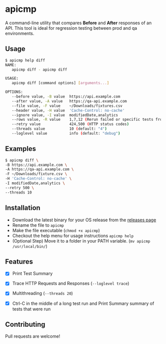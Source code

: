 # apicmp
A command-line utility that compares **Before** and **After** responses of an API. This tool is ideal for regression testing between prod and qa environments.

## Usage
```bash
$ apicmp help diff
NAME:
   apicmp diff - apicmp diff

USAGE:
   apicmp diff [command options] [arguments...]

OPTIONS:
   --before value, -B value  https://api.example.com
   --after value, -A value   https://qa-api.example.com
   --file value, -F value    ~/Downloads/fixtures.csv
   --header value, -H value  'Cache-Control: no-cache'
   --ignore value, -I value  modifiedDate,analytics
   --rows value, -R value    1,7,12 (Rerun failed or specific tests from file)
   --retry value             424,500 (HTTP status codes)
   --threads value           10 (default: "4")
   --loglevel value          info (default: "debug")
```

## Examples
```bash
$ apicmp diff \
-B https://api.example.com \
-A https://qa-api.example.com \
-F ~/Downloads/fixture.csv \
-H 'Cache-Control: no-cache' \
-I modifiedDate,analytics \
--retry 500 \
--threads 10
```

## Installation
- Download the latest binary for your OS release from the [releases page](https://github.com/arithran/apicmp/releases)
- Rename the file to `apicmp`
- Make the file executable (`chmod +x apicmp`)
- Checkout the help menu for usage instructions `apicmp help`
- (Optional Step) Move it to a folder in your PATH variable. (`mv apicmp /usr/local/bin/`)



## Features
- [x] Print Test Summary
- [x] Trace HTTP Requests and Responses (`--loglevel trace`)
- [x] Multithreading (`--threads 20`)
- [x] Ctrl-C in the middle of a long test run and Print Summary summary of tests that were run


## Contributing
Pull requests are welcome!
